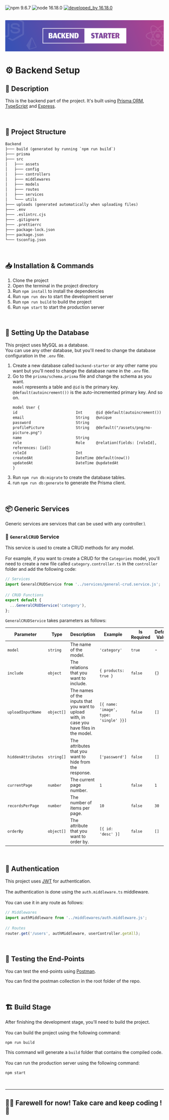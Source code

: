 ![npm 9.6.7](https://img.shields.io/badge/npm-9.6.7-brightgreen.svg)
![node 16.18.0](https://img.shields.io/badge/node-16.18.0-blue.svg)
[![developed_by 16.18.0](https://img.shields.io/badge/developed_by-Ammar_Yaser-blue.svg)](http://ammaryaser.com/)

\
![Cover](https://github.com/ammarbasuony/Backend-Project-Starter/blob/main/Docs/images/Cover.png?raw=true)


# ⚙️ Backend Setup

## 📜 Description
This is the backend part of the project. It's built using [Prisma ORM](https://www.prisma.io/), [TypeScript](https://www.typescriptlang.org/) and [Express](https://expressjs.com/).

‎ 

## 📁 Project Structure
```
Backend
├─── build (generated by running `npm run build`)
├─── prisma
├─── src
│   ├─── assets
│   ├─── config
│   ├─── controllers
│   ├─── middlewares
│   ├─── models
│   ├─── routes
│   ├─── services
│   └─── utils
├─── uploads (generated automatically when uploading files)
├─── .env
├─── .eslintrc.cjs
├─── .gitignore
├─── .prettierrc
├─── package-lock.json
├─── package.json
└─── tsconfig.json
```

‎ 

## 📥 Installation & Commands
1. Clone the project
2. Open the terminal in the project directory
3. Run `npm install` to install the dependencies
4. Run `npm run dev` to start the development server
5. Run `npm run build` to build the project
6. Run `npm start` to start the production server

‎ 

## 💾 Setting Up the Database
This project uses MySQL as a database.\
You can use any other database, but you'll need to change the database configuration in the `.env` file.

1. Create a new database called `backend-starter` or any other name you want but you'll need to change the database name in the `.env` file.
2. Go to the `prisma/schema.prisma` file and change the schema as you want.\
`model` represents a table and `@id` is the primary key.\
`@default(autoincrement())` is the auto-incremented primary key. And so on.
    ```
    model User {
    id                          Int      @id @default(autoincrement())
    email                       String   @unique
    password                    String
    profilePicture              String   @default("/assets/png/no-picture.png")
    name                        String
    role                        Role     @relation(fields: [roleId], references: [id])
    roleId                      Int
    createdAt                   DateTime @default(now())
    updatedAt                   DateTime @updatedAt
    }
    ```
3. Run `npm run db:migrate` to create the database tables.
4. run `npm run db:generate` to generate the Prisma client.

‎

## 📦 Generic Services
Generic services are services that can be used with any controller.\

### 📝 `GeneralCRUD` Service
This service is used to create a CRUD methods for any model.\
\
For example, if you want to create a CRUD for the `Categories` model, you'll need to create a new file called `category.controller.ts` in the `controller` folder and add the following code:

```typescript
// Services
import GeneralCRUDService from '../services/general-crud.service.js';

// CRUD Functions
export default {
  ...GeneralCRUDService('category'),
};
```

`GeneralCRUDService` takes parameters as follows:

| Parameter | Type | Description | Example | Is Required | Default Value |
| --- | --- | --- | --- | --- | --- |
| `model` | `string` | The name of the model. | `'category'` | `true` | - |
| `include` | `object` | The relations that you want to include. | `{ products: true }` | `false` | `{}` |
| `uploadInputName` | `object[]` | The names of the inputs that you want to upload with, in case you have files in the model. | `[{ name: 'image', type: 'single' }}]` | `false` | `[]` |
| `hiddenAttributes` | `string[]` | The attributes that you want to hide from the response. | `['password']` | `false` | `[]` |
| `currentPage` | `number` | The current page number. | `1` | `false` | `1` |
| `recordsPerPage` | `number` | The number of items per page. | `10` | `false` | `30` |
| `orderBy` | `object[]` | The attribute that you want to order by. | `[{ id: 'desc' }]` | `false` | `[]` |

‎

## 🔐 Authentication
This project uses [JWT](https://jwt.io/) for authentication.\
\
The authentication is done using the `auth.middleware.ts` middleware.\
\
You can use it in any route as follows:

```typescript
// Middlewares
import authMiddleware from '../middlewares/auth.middleware.js';

// Routes
router.get('/users', authMiddleware, userController.getAll);
```

‎

## 🧪 Testing the End-Points
You can test the end-points using [Postman](https://www.postman.com/).

You can find the postman collection in the root folder of the repo.

‎

## 🏗️ Build Stage
After finishing the development stage, you'll need to build the project.\
\
You can build the project using the following command:

```bash
npm run build
```

This command will generate a `build` folder that contains the compiled code.\
\
You can run the production server using the following command:

```bash
npm start
```

‎

---

## 👋🏼 Farewell for now! Take care and keep coding ! 💫